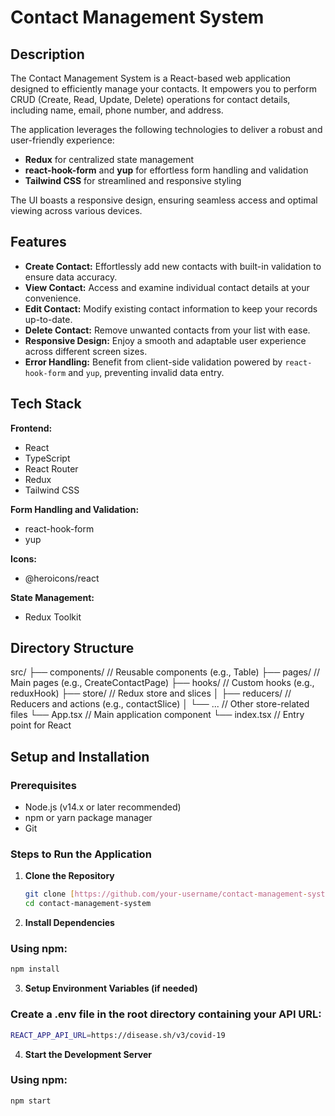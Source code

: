 # Contact Management System

## Description

The Contact Management System is a React-based web application designed to efficiently manage your contacts. It empowers you to perform CRUD (Create, Read, Update, Delete) operations for contact details, including name, email, phone number, and address.

The application leverages the following technologies to deliver a robust and user-friendly experience:

- **Redux** for centralized state management
- **react-hook-form** and **yup** for effortless form handling and validation
- **Tailwind CSS** for streamlined and responsive styling

The UI boasts a responsive design, ensuring seamless access and optimal viewing across various devices.

## Features

- **Create Contact:** Effortlessly add new contacts with built-in validation to ensure data accuracy.
- **View Contact:** Access and examine individual contact details at your convenience.
- **Edit Contact:** Modify existing contact information to keep your records up-to-date.
- **Delete Contact:** Remove unwanted contacts from your list with ease.
- **Responsive Design:** Enjoy a smooth and adaptable user experience across different screen sizes.
- **Error Handling:** Benefit from client-side validation powered by `react-hook-form` and `yup`, preventing invalid data entry.

## Tech Stack

**Frontend:**

- React
- TypeScript
- React Router
- Redux
- Tailwind CSS

**Form Handling and Validation:**

- react-hook-form
- yup

**Icons:**

- @heroicons/react

**State Management:**

- Redux Toolkit

## Directory Structure

src/
├── components/ // Reusable components (e.g., Table)
├── pages/ // Main pages (e.g., CreateContactPage)
├── hooks/ // Custom hooks (e.g., reduxHook)
├── store/ // Redux store and slices
│ ├── reducers/ // Reducers and actions (e.g., contactSlice)
│ └── ... // Other store-related files
└── App.tsx // Main application component
└── index.tsx // Entry point for React

## Setup and Installation

### Prerequisites

- Node.js (v14.x or later recommended)
- npm or yarn package manager
- Git

### Steps to Run the Application

1. **Clone the Repository**

   ```bash
   git clone [https://github.com/your-username/contact-management-system.git](https://github.com/your-username/contact-management-system.git)
   cd contact-management-system
   ```

2. **Install Dependencies**

### Using npm:

```bash
npm install
```

3. **Setup Environment Variables (if needed)**

### Create a .env file in the root directory containing your API URL:

```bash
REACT_APP_API_URL=https://disease.sh/v3/covid-19
```

4. **Start the Development Server**

### Using npm:

```bash
npm start
```

